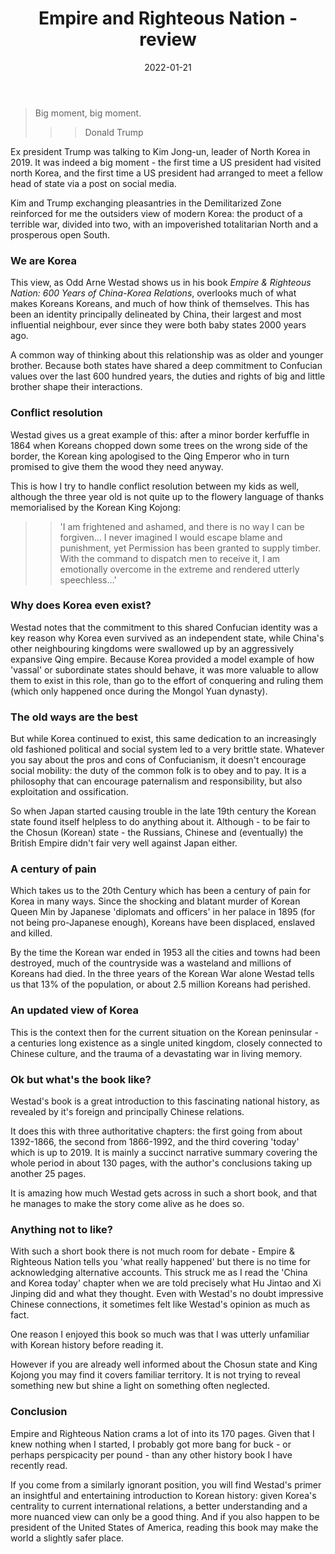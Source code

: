 ﻿---
layout: layouts/bookreview.njk

tags:
  - post
  - review

title: Empire and Righteous Nation - review
review_book_main_title: Empire and Righteous Nation
review_book_sub_title: 600 Years of China-Korea Relations
review_book_author: Odd Arne Westad
review_book_author_surname: Westad
review_book_image_url: https://res.cloudinary.com/ds2o5ecdw/image/upload/acovers/0674238214.02._SCL_.jpg
review_book_image_small_url: https://res.cloudinary.com/ds2o5ecdw/image/upload/acovers/0674238214.02._SCM_.jpg
review_publication_date: 2021-01-29
review_publisher: Harvard University Press
review_pages: 173
review_ISBN13: 978-0674238213
review_book_tags:
  - [Asia]
  - [Contemporary, Late Modern, Early Modern]
  - [Political]
  - [Korea, China]
review_podcasts:
  - [https://www.listennotes.com/e/5e36605226da41ea8f3d608abed1ba18, New Books Network, Odd Arne Westad ‘Empire and Righteous Nation 600 Years of China-Korea Relations‘ (Harvard UP 2021)]
shopping_links:
  - [https://www.amazon.co.uk/Empire-Righteous-Nation-China-Korea-Reischauer/dp/0674238214/, Amazon UK, Amazon UK book link]
  - [https://www.amazon.com/Empire-Righteous-Nation-China-Korea-Reischauer/dp/0674238214/, Amazon US, Amazon US book link]
review_author: Anthony Webb
date: 2022-01-21
review_rating: ★★★★☆
permalink: '/2022/01/21/empire-and-righteous-nation/'
review_summary: '<p>Empire and Righteous Nation crams a lot of into its 170 pages: it is an insightful and entertaining primer on Korean history over the last 600 years.</p><p>Those already well informed about the Chosun state and King Kojong may find it covers familiar territory. But if you are a relative newcomer you will get a much better appreciation of Korean history and identity.</p>'
---
>Big moment, big moment.
>>>
>>>Donald Trump

Ex president Trump was talking to Kim Jong-un, leader of North Korea in 2019. It was indeed a big moment - the first time a US president had visited north Korea, and the first time a US president had arranged to meet a fellow head of state via a post on social media.

Kim and Trump exchanging pleasantries in the Demilitarized Zone reinforced for me the outsiders view of modern Korea: the product of a terrible war, divided into two, with an impoverished totalitarian North and a prosperous open South.

### We are Korea

This view, as Odd Arne Westad shows us in his book *Empire & Righteous Nation: 600 Years of China-Korea Relations*, overlooks much of what makes Koreans Koreans, and much of how think of themselves. This has been an identity principally delineated by China, their largest and most influential neighbour, ever since they were both baby states 2000 years ago.

A common way of thinking about this relationship was as older and younger brother. Because both states have shared a deep commitment to Confucian values over the last 600 hundred years, the duties and rights of big and little brother shape their interactions.

### Conflict resolution

Westad gives us a great example of this: after a minor border kerfuffle in 1864 when Koreans chopped down some trees on the wrong side of the border, the Korean king apologised to the Qing Emperor who in turn promised to give them the wood they need anyway.

This is how I try to handle conflict resolution between my kids as well, although the three year old is not quite up to the flowery language of thanks memorialised by the Korean King Kojong:

>>'I am frightened and ashamed, and there is no way I can be forgiven... I never imagined I would escape blame and punishment, yet Permission has been granted to supply timber. With the command to dispatch men to receive it, I am emotionally overcome in the extreme and rendered utterly speechless...'

### Why does Korea even exist?

Westad notes that the commitment to this shared Confucian identity was a key reason why Korea even survived as an independent state, while China's other neighbouring kingdoms were swallowed up by an aggressively expansive Qing empire. Because Korea provided a model example of how 'vassal' or subordinate states should behave, it was more valuable to allow them to exist in this role, than go to the effort of conquering and ruling them (which only happened once during the Mongol Yuan dynasty).

### The old ways are the best

But while Korea continued to exist, this same dedication to an increasingly old fashioned political and social system led to a very brittle state. Whatever you say about the pros and cons of Confucianism, it doesn't encourage social mobility: the duty of the common folk is to obey and to pay. It is a philosophy that can encourage paternalism and responsibility, but also exploitation and ossification.

So when Japan started causing trouble in the late 19th century the Korean state found itself helpless to do anything about it. Although - to be fair to the Chosun (Korean) state - the Russians, Chinese and (eventually) the British Empire didn't fair very well against Japan either.

### A century of pain

Which takes us to the 20th Century which has been a century of pain for Korea in many ways. Since the shocking and blatant murder of Korean Queen Min by Japanese 'diplomats and officers' in her palace in 1895 (for not being pro-Japanese enough), Koreans have been displaced, enslaved and killed.

By the time the Korean war ended in 1953 all the cities and towns had been destroyed, much of the countryside was a wasteland and millions of Koreans had died. In the three years of the Korean War alone Westad tells us that 13% of the population, or about 2.5 million Koreans had perished.

### An updated view of Korea

This is the context then for the current situation on the Korean peninsular - a centuries long existence as a single united kingdom, closely connected to Chinese culture, and the trauma of a devastating war in living memory.

### Ok but what's the book like?

Westad's book is a great introduction to this fascinating national history, as revealed by it's foreign and principally Chinese relations.

It does this with three authoritative chapters: the first going from about 1392-1866, the second from 1866-1992, and the third covering 'today' which is up to 2019. It is mainly a succinct narrative summary covering the whole period in about 130 pages, with the author's conclusions taking up another 25 pages.

It is amazing how much Westad gets across in such a short book, and that he manages to make the story come alive as he does so.

### Anything not to like?

With such a short book there is not much room for debate - Empire & Righteous Nation tells you 'what really happened' but there is no time for acknowledging alternative accounts. This struck me as I read the 'China and Korea today' chapter when we are told precisely what Hu Jintao and Xi Jinping did and what they thought. Even with Westad's no doubt impressive Chinese connections, it sometimes felt like Westad's opinion as much as fact.

One reason I enjoyed this book so much was that I was utterly unfamiliar with Korean history before reading it.

However if you are already well informed about the Chosun state and King Kojong you may find it covers familiar territory. It is not trying to reveal something new but shine a light on something often neglected.

### Conclusion

Empire and Righteous Nation crams a lot of into its 170 pages. Given that I knew nothing when I started, I probably got more bang for buck - or perhaps perspicacity per pound - than any other history book I have recently read.

If you come from a similarly ignorant position, you will find Westad's primer an insightful and entertaining introduction to Korean history: given Korea's centrality to current international relations, a better understanding and a more nuanced view can only be a good thing. And if you also happen to be president of the United States of America, reading this book may make the world a slightly safer place.